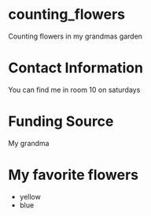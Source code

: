 # counting_flowers
Counting flowers in my grandmas garden

# Contact Information

You can find me in room 10 on saturdays

# Funding Source

My grandma

# My favorite flowers

* yellow
* blue
